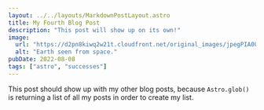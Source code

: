 ```yaml
---
layout: ../../layouts/MarkdownPostLayout.astro
title: My Fourth Blog Post
description: "This post will show up on its own!"
image: 
  url: "https://d2pn8kiwq2w21t.cloudfront.net/original_images/jpegPIA00134.jpg"
  alt: "Earth seen from space."
pubDate: 2022-08-08
tags: ["astro", "successes"]
---
```

This post should show up with my other blog posts, because `Astro.glob()` is returning a list of all my posts in order to create my list.